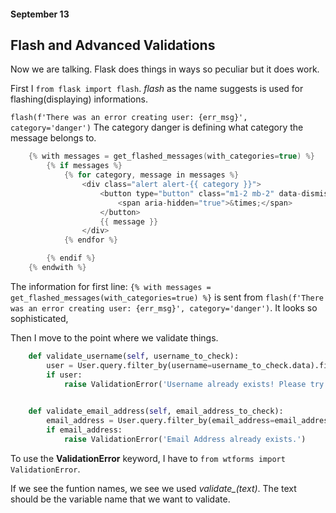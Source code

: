 #### September 13

## Flash and Advanced Validations

Now we are talking. Flask does things in ways so peculiar but it does work. 

First I `from flask import flash`. *flash* as the name suggests is used for flashing(displaying) informations. 

`flash(f'There was an error creating user: {err_msg}', category='danger')` The category danger is defining what category the message belongs to. 

```h
    {% with messages = get_flashed_messages(with_categories=true) %}
        {% if messages %}
            {% for category, message in messages %}
                <div class="alert alert-{{ category }}">
                    <button type="button" class="m1-2 mb-2" data-dismiss="alert" aria-label="="Close>
                        <span aria-hidden="true">&times;</span>
                    </button>
                    {{ message }}
                </div>
            {% endfor %}

        {% endif %}
    {% endwith %}
```
The information for first line: `{% with messages = get_flashed_messages(with_categories=true) %}` is sent from `flash(f'There was an error creating user: {err_msg}', category='danger')`. It looks so sophisticated, 

Then I move to the point where we validate things. 
```py
    def validate_username(self, username_to_check):
        user = User.query.filter_by(username=username_to_check.data).first()
        if user:
            raise ValidationError('Username already exists! Please try a different usrename')

    
    def validate_email_address(self, email_address_to_check):
        email_address = User.query.filter_by(email_address=email_address_to_check.data).first()
        if email_address:
            raise ValidationError('Email Address already exists.')
```

To use the **ValidationError** keyword, I have to `from wtforms import ValidationError`.

If we see the funtion names, we see we used *validate_(text)*. The text should be the variable name that we want to validate. 





